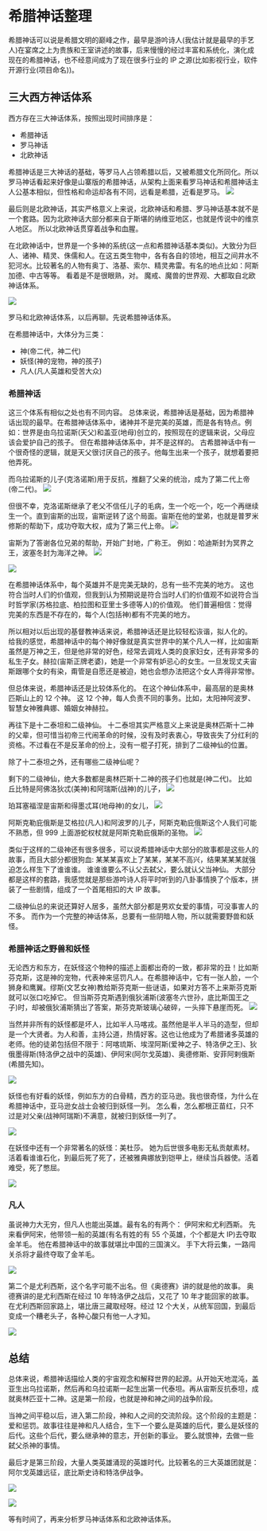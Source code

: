 # 希腊神话整理

希腊神话可以说是希腊文明的巅峰之作，最早是游吟诗人(我估计就是最早的手艺人)在宴席之上为贵族和王室讲述的故事，后来慢慢的经过丰富和系统化，演化成现在的希腊神话，也不经意间成为了现在很多行业的 IP 之源(比如影视行业，软件开源行业(项目命名))。

## 三大西方神话体系

西方存在三大神话体系，按照出现时间排序是：

- 希腊神话
- 罗马神话
- 北欧神话

希腊神话是三大神话的基础，等罗马人占领希腊以后，又被希腊文化所同化。所以罗马神话看起来好像是山寨版的希腊神话，从架构上面来看罗马神话和希腊神话主人公基本相似，但性格和命运却各有不同，远看是希腊，近看是罗马。
![](https://tva1.sinaimg.cn/large/e6c9d24ely1h3n6a673n4j20u0146n5u.jpg)

最后则是北欧神话，其实严格意义上来说，北欧神话和希腊、罗马神话基本就不是一个套路。因为北欧神话大部分都来自于斯堪的纳维亚地区，也就是传说中的维京人地区。 所以北欧神话贯穿着战争和血腥。

在北欧神话中，世界是一个多神的系统(这一点和希腊神话基本类似)。大致分为巨人、诸神、精灵、侏儒和人。在这五类生物中，各有各自的领地，相互之间井水不犯河水。比较著名的人物有奥丁、洛基、索尔、精灵弗雷。有名的地点比如：阿斯加德、中古等等。 看着是不是很眼熟，对。 魔戒、魔兽的世界观、大都取自北欧神话体系。

![](https://tva1.sinaimg.cn/large/e6c9d24ely1h3n6b37toqj216u0j40y8.jpg)

罗马和北欧神话体系，以后再聊。先说希腊神话体系。

在希腊神话中，大体分为三类：

- 神(帝二代，神二代)
- 妖怪(神的宠物，神的孩子)
- 凡人(凡人英雄和受苦大众)

### 希腊神话

这三个体系有相似之处也有不同内容。 总体来说，希腊神话是基础，因为希腊神话出现的最早。在希腊神话体系中，诸神并不是完美的英雄，而是各有特点。例如：世界是由乌拉诺斯(天父)和盖亚(地母)创立的，按照现在的逻辑来说，父母应该会爱护自己的孩子。 但在希腊神话体系中，并不是这样的。 古希腊神话中有一个很奇怪的逻辑，就是天父很讨厌自己的孩子。他每生出来一个孩子，就想着要把他弄死。

而乌拉诺斯的儿子(克洛诺斯)用于反抗，推翻了父亲的统治，成为了第二代上帝(帝二代)。
![](https://tva1.sinaimg.cn/large/e6c9d24ely1h3n6d3jhvmj20m00tgdjt.jpg)

但很不幸，克洛诺斯继承了老父不信任儿子的毛病，生一个吃一个，吃一个再继续生一个。直到宙斯的出现，宙斯逆转了这个局面。宙斯在他的堂弟，也就是普罗米修斯的帮助下，成功夺取大权，成为了第三代上帝。
![](https://tva1.sinaimg.cn/large/e6c9d24ely1h3n6eicxdfj20re12o44d.jpg)

宙斯为了答谢各位兄弟的帮助，开始广封地，广称王。 例如：哈迪斯封为冥界之王，波塞冬封为海洋之神。
![](https://tva1.sinaimg.cn/large/e6c9d24ely1h3n6fmtpkqj20ns160q8d.jpg)

![](https://tva1.sinaimg.cn/large/e6c9d24ely1h3n6g4t3ujj20mm0rq40q.jpg)

在希腊神话体系中，每个英雄并不是完美无缺的，总有一些不完美的地方。 这也符合当时人们的价值观，但我到认为预期说是符合当时人们的价值观不如说符合当时哲学家(苏格拉底、柏拉图和亚里士多德等人)的价值观。 他们普遍相信：觉得完美的东西是不存在的，每个人(包括神)都有不完美的地方。

所以相对以后出现的基督教神话来说，希腊神话还是比较轻松诙谐，拟人化的。 给我的感觉，希腊神话中的每个神好像就是真实世界中的某个凡人一样，比如宙斯虽然是万神之王，但是他非常的好色，经常去调戏人类的良家妇女，还有非常多的私生子女。赫拉(宙斯正牌老婆)，她是一个非常有妒忌心的女生。一旦发现丈夫宙斯跟哪个女的有染，甭管是自愿还是被迫，她也会想办法把这个女人弄得非常惨。

但总体来说，希腊神话还是比较体系化的。 在这个神仙体系中，最高层的是奥林匹斯山上的 12 个神。 这 12 个神，每人负责不同的事务。比如，太阳神阿波罗、智慧女神雅典娜、婚姻女神赫拉。

再往下是十二泰坦和二级神仙。 十二泰坦其实严格意义上来说是奥林匹斯十二神的父辈，但可惜当初帝三代闹革命的时候，没有及时表衷心，导致丧失了分红利的资格。不过看在不是反革命的份上，没有一棍子打死，排到了二级神仙的位置。

除了十二泰坦之外，还有哪些二级神仙呢？

剩下的二级神仙，绝大多数都是奥林匹斯十二神的孩子们也就是(神二代)。 比如丘比特是阿佛洛狄忒(美神)和阿瑞斯(战神)的儿子，
![](https://tva1.sinaimg.cn/large/e6c9d24ely1h3n6h1g1qtj20ie0ncdhv.jpg)

珀耳塞福涅是宙斯和得墨忒耳(地母神)的女儿，
![](https://tva1.sinaimg.cn/large/e6c9d24ely1h3n6hy91p2j20pg0wytd7.jpg)

阿斯克勒庇俄斯是艾格拉(凡人)和阿波罗的儿子，阿斯克勒庇俄斯这个人我们可能不熟悉，但 999 上面游蛇权杖就是阿斯克勒庇俄斯的圣物。
![](https://tva1.sinaimg.cn/large/e6c9d24ely1h3n6isdu4xj20i8126jtm.jpg)

类似于这样的二级神还有很多很多，可以说希腊神话中大部分的故事都是这些人的故事，而且大部分都很狗血: 某某某喜欢上了某某，某某不高兴，结果某某某就强迫怎么样生下了谁谁谁。 谁谁谁要么不认父去弑父，要么就认父当神仙。 大部分都是这样的套路，我感觉就是那些游吟诗人将平时听到的八卦事情换了个版本，拼装了一些剧情，组成了一个首尾相扣的大 IP 故事。

二级神仙总的来说还算好人居多，虽然大部分都是男欢女爱的事情，可没事害人的不多。 而作为一个完整的神话体系，总要有一些阴暗人物，所以就需要野兽和妖怪。

### 希腊神话之野兽和妖怪

无论西方和东方，在妖怪这个物种的描述上面都出奇的一致，都非常的丑！比如斯芬克斯，这是神的宠物，代表神来惩罚凡人。在希腊神话中，它有一张人脸，一个狮身和鹰翼。缪斯(文艺女神)教给斯芬克斯一些谜语，如果对方答不上来斯芬克斯就可以张口吃掉它。 但当斯芬克斯遇到俄狄浦斯(波塞冬六世孙，底比斯国王之子)时，却被俄狄浦斯猜出了答案，斯芬克斯玻璃心破碎，一头摔下悬崖而死。
![](https://tva1.sinaimg.cn/large/e6c9d24ely1h3n6kglhynj20ki0n4wgu.jpg)

当然并非所有的妖怪都是坏人，比如半人马喀戎。虽然他是半人半马的造型，但却是一个大贤者。为人和善，主持公道，热情好客。这也让他成为了希腊诸多英雄的老师。他的徒弟包括但不限于：阿喀琉斯、埃涅阿斯(爱神之子、特洛伊之王)、狄俄墨得斯(特洛伊之战中的英雄)、伊阿宋(阿尔戈英雄)、奥德修斯、安菲阿剌俄斯(希腊先知)。

![](https://tva1.sinaimg.cn/large/e6c9d24ely1h3n6l576nij20j80kqta7.jpg)

妖怪也有好看的妖怪，例如东方的白骨精，西方的亚马逊。我也很奇怪，为什么在希腊神话中，亚马逊女战士会被归到妖怪一列。 怎么看，怎么都根正苗红，只不过是对父亲(战神阿瑞斯)不满意，就被归到妖怪一列了。

![](https://tva1.sinaimg.cn/large/e6c9d24ely1h3n6lsorrtj20tu0ngjtg.jpg)

在妖怪中还有一个非常著名的妖怪：美杜莎。 她为后世很多电影无私贡献素材。 活着看谁谁石化，到最后死了死了，还被雅典娜放到铠甲上，继续当兵器使。活着难受，死了憋屈。

![](https://tva1.sinaimg.cn/large/e6c9d24ely1h3n6mye0lhj20p20zsdjk.jpg)

### 凡人

虽说神力大无穷，但凡人也能出英雄。最有名的有两个： 伊阿宋和尤利西斯。 先来看伊阿宋，他带领一船的英雄(有名有姓的有 55 个英雄，个个都是大 IP)去夺取金羊毛。 他在希腊神话中的故事就堪比中国的三国演义。 手下大将云集，一路闯关杀将才最终夺取了金羊毛。

![](https://tva1.sinaimg.cn/large/e6c9d24ely1h3n6o48bmrj20q017kack.jpg)

第二个是尤利西斯，这个名字可能不出名。但《奥德赛》讲的就是他的故事。 奥德赛讲的是尤利西斯在经过 10 年特洛伊之战后，又花了 10 年才能回家的故事。 在尤利西斯回家路上，堪比唐三藏取经呀。经过 12 个大关，从统军回国，到最后变成一个糟老头子，各种心酸只有他一人才知。

![](https://tva1.sinaimg.cn/large/e6c9d24ely1h3n6p20ha3j20u00z5tgl.jpg)

## 总结

总体来说，希腊神话描绘人类的宇宙观念和解释世界的起源。从开始天地混沌，盖亚生出乌拉诺斯，然后再和乌拉诺斯一起生出第一代泰坦。再从宙斯反抗泰坦，成就奥林匹亚十二神。这是第一阶段，也就是神和神之间的战争阶段。

当神之间平稳以后，进入第二阶段，神和人之间的交流阶段。这个阶段的主题是：爱和惩罚。故事往往是神和凡人结合，生下一个要么是英雄的后代，要么是妖怪的后代。这些个后代，要么继承神的意志，开创新的事业。 要么就恨神，去做一些弑父杀神的事情。

最后才是第三阶段，大量人类英雄涌现的英雄时代。比较著名的三大英雄团就是：阿尔戈英雄远征，底比斯史诗和特洛伊战争。

![](https://tva1.sinaimg.cn/large/e6c9d24ely1h3n6rnrnglj20u014078k.jpg)

![](https://tva1.sinaimg.cn/large/e6c9d24ely1h3n6ruqiuyj20u0140gqm.jpg)

等有时间了，再来分析罗马神话体系和北欧神话体系。
